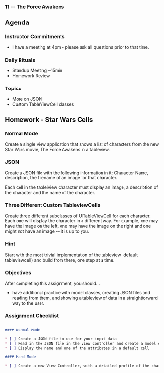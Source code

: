 ### 11 -- The Force Awakens

## Agenda

### Instructor Commitments
* I have a meeting at 4pm - please ask all questions prior to that time.

### Daily Rituals

* Standup Meeting ~15min
* Homework Review


### Topics

* More on JSON
* Custom TableViewCell classes

## Homework - Star Wars Cells

### Normal Mode

Create a single view application that shows a list of characters from the new Star Wars movie, The Force Awakens in a tableview.

### JSON

Create a JSON file with the following information in it: 
Character Name, description, the filename of an image for that character.

Each cell in the tableiview character must display an image, a description of the character and the name of the character.

### Three Different Custom TableviewCells
Create three different subclasses of UITableViewCell for each character. Each one will display the character in a different way. For example, one may have the image on the left, one may have the image on the right and one might not have an image -- it is up to you.

### Hint
Start with the most trivial implementation of the tableview (default tableviewcell) and build from there, one step at a time.

### Objectives

After completing this assignment, you should…

* have additional practice with model classes, creating JSON files and reading from them, and showing a tableview of data in a straightforward way to the user.

### Assignment Checklist
```markdown

#### Normal Mode

* [ ] Create a JSON file to use for your input data
* [ ] Read in the JSON file in the view controller and create a model object for each record.
* [ ] Display the name and one of the attributes in a default cell

#### Hard Mode

* [ ] Create a new View Controller, with a detailed profile of the character. Pass only one variable to the class to display the information.
